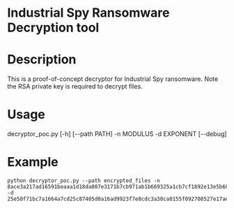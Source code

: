# Industrial Spy Ransomware Decryption tool

# Description
This is a proof-of-concept decryptor for Industrial Spy ransomware. Note the RSA private key is required to decrypt files.

# Usage
decryptor_poc.py [-h] [--path PATH] -n MODULUS -d EXPONENT
                                   [--debug]

# Example
```
python decryptor_poc.py --path encrypted_files -n 8ace3a217ad16591beaaa1d18da007e3171b7cb971ab1b669325a1cb7cf1892e13e5b688e6ee94faac06f9702d847bfea774c4dca9962fa99b7f9496a14c733480dec424ebd917a6b8437c89424cd64e4510fcc063ba8a197249466bfc34053a7311e745c241a25b4b7d46c8090f23240bc0dac0dabe83e0f6275966ecceca6b -d 25e50f71bc7a1664a7cd25c87405d0a16ad9923f7e8cdc3a30ca0155f092708527e17ae7fd43fd60423ed5328efab06f61803b8e92adf1ed380aa8a246fefc245cb30313d33aa4ff27dab51f704b9126db86f16acecb7a15bf59d85fa36aa29b7e36b231bfac629cdf570f91963f35ca60adb8daa94b76c676e72b8121694301
```
